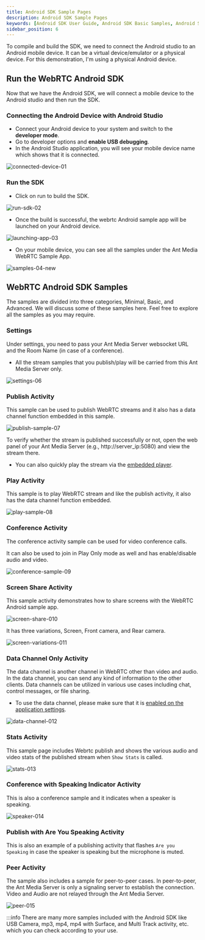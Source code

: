 ```yaml
---
title: Android SDK Sample Pages
description: Android SDK Sample Pages 
keywords: [Android SDK User Guide, Android SDK Basic Samples, Android SDK Minimal Samples, Ant Media Server Documentation, Ant Media Server Tutorials]
sidebar_position: 6
---
```


To compile and build the SDK, we need to connect the Android studio to an Android mobile device. It can be a virtual device/emulator or a physical device. For this demonstration, I'm using a physical Android device.

## Run the WebRTC Android SDK
Now that we have the Android SDK, we will connect a mobile device to the Android studio and then run the SDK.

### Connecting the Android Device with Android Studio
- Connect your Android device to your system and switch to the **developer mode**.
- Go to developer options and **enable USB debugging**.
- In the Android Studio application, you will see your mobile device name which shows that it is connected.

![connected-device-01](https://github.com/user-attachments/assets/86a5433c-736a-4992-a942-f217d2fee6ab)


### Run the SDK
- Click on run to build the SDK.

![run-sdk-02](https://github.com/user-attachments/assets/042b2e65-81a3-443d-b613-0302dbc5c73a)


- Once the build is successful, the webrtc Android sample app will be launched on your Android device.

![launching-app-03](https://github.com/user-attachments/assets/d7d840dc-bca6-4223-bc1f-bfbc1daec2af)


- On your mobile device, you can see all the samples under the Ant Media WebRTC Sample App.

![samples-04-new](https://github.com/user-attachments/assets/e8135ebd-b0ed-4e07-bcdc-9a6c0d557fcc)


## WebRTC Android SDK Samples
The samples are divided into three categories, Minimal, Basic, and Advanced. We will discuss some of these samples here. Feel free to explore all the samples as you may require.

### Settings
Under settings, you need to pass your Ant Media Server websocket URL and the Room Name (in case of a conference).
- All the stream samples that you publish/play will be carried from this Ant Media Server only.

![settings-06](https://github.com/user-attachments/assets/7796a559-d152-4771-b612-2c0ba41215e1)

### Publish Activity 
This sample can be used to publish WebRTC streams and it also has a data channel function embedded in this sample.

![publish-sample-07](https://github.com/user-attachments/assets/eb8aa1de-fab2-4efa-b4b4-824ab33d23e4)

To verify whether the stream is published successfully or not, open the web panel of your Ant Media Server (e.g., http://server_ip:5080) and view the stream there.

- You can also quickly play the stream via the [embedded player](https://antmedia.io/docs/guides/playing-live-stream/embedded-web-player/).

### Play Activity
This sample is to play WebRTC stream and like the publish activity, it also has the data channel function embedded.

![play-sample-08](https://github.com/user-attachments/assets/7bc4b6df-2b2f-4c74-b7c9-046797cc580e)

### Conference Activity
The conference activity sample can be used for video conference calls. 

It can also be used to join in Play Only mode as well and has enable/disable audio and video.

![conference-sample-09](https://github.com/user-attachments/assets/4ce7fe1b-6564-4eb9-a36e-87c5440b9f23)

### Screen Share Activity
This sample activity demonstrates how to share screens with the WebRTC Android sample app.

![screen-share-010](https://github.com/user-attachments/assets/172c39ed-c0ef-459c-ba2c-c7cd22f9f0cb)

It has three variations, Screen, Front camera, and Rear camera.

![screen-variations-011](https://github.com/user-attachments/assets/87bc2b09-9998-449b-9283-b9cea1c2db79)


### Data Channel Only Activity
The data channel is another channel in WebRTC other than video and audio. In the data channel, you can send any kind of information to the other clients. Data channels can be utilized in various use cases including chat, control messages, or file sharing.

- To use the data channel, please make sure that it is [enabled on the application settings](https://antmedia.io/docs/guides/publish-live-stream/webrtc/data-channel/#enabling-the-data-channel).

![data-channel-012](https://github.com/user-attachments/assets/1e7f631e-7f4a-4b4a-afd2-676320297e84)


### Stats Activity
This sample page includes Webrtc publish and shows the various audio and video stats of the published stream when `Show Stats` is called.

![stats-013](https://github.com/user-attachments/assets/e7110d62-311f-4c92-887c-93e003020b4e)

### Conference with Speaking Indicator Activity
This is also a conference sample and it indicates when a speaker is speaking.

![speaker-014](https://github.com/user-attachments/assets/c4ac309e-810b-46db-b937-fad1af1b9e07)

### Publish with Are You Speaking Activity
This is also an example of a publishing activity that flashes `Are you Speaking` in case the speaker is speaking but the microphone is muted.

### Peer Activity
The sample also includes a sample for peer-to-peer cases. In peer-to-peer, the Ant Media Server is only a signaling server to establish the connection. Video and Audio are not relayed through the Ant Media Server.

![peer-015](https://github.com/user-attachments/assets/98257707-181a-4643-9a02-e5b84dd1d416)

:::info
There are many more samples included with the Android SDK like USB Camera, mp3, mp4, mp4 with Surface, and Multi Track activity, etc. which you can check according to your use.

